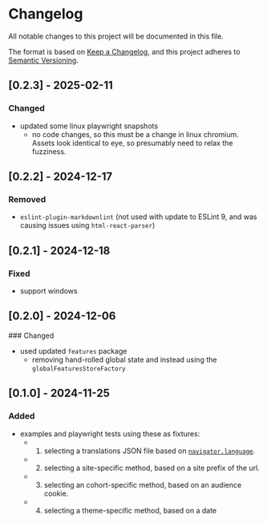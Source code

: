 # Changelog

All notable changes to this project will be documented in this file.

The format is based on [Keep a Changelog](https://keepachangelog.com/en/1.0.0/),
and this project adheres to [Semantic Versioning](https://semver.org/spec/v2.0.0.html).

## [0.2.3] - 2025-02-11

### Changed

- updated some linux playwright snapshots
  - no code changes, so this must be a change in linux chromium. Assets look identical to eye, so presumably need to relax the fuzziness.

## [0.2.2] - 2024-12-17

### Removed

- `eslint-plugin-markdownlint` (not used with update to ESLint 9, and was causing issues using `html-react-parser`)

## [0.2.1] - 2024-12-18

### Fixed

- support windows

## [0.2.0] - 2024-12-06

### Changed

- used updated `features` package
  - removing hand-rolled global state and instead using the `globalFeaturesStoreFactory`

## [0.1.0] - 2024-11-25

### Added

- examples and playwright tests using these as fixtures:
  - 1. selecting a translations JSON file based on [`navigator.language`](https://developer.mozilla.org/en-US/docs/Web/API/Navigator/language).
  - 2. selecting a site-specific method, based on a site prefix of the url.
  - 3. selecting an cohort-specific method, based on an audience cookie.
  - 4. selecting a theme-specific method, based on a date
